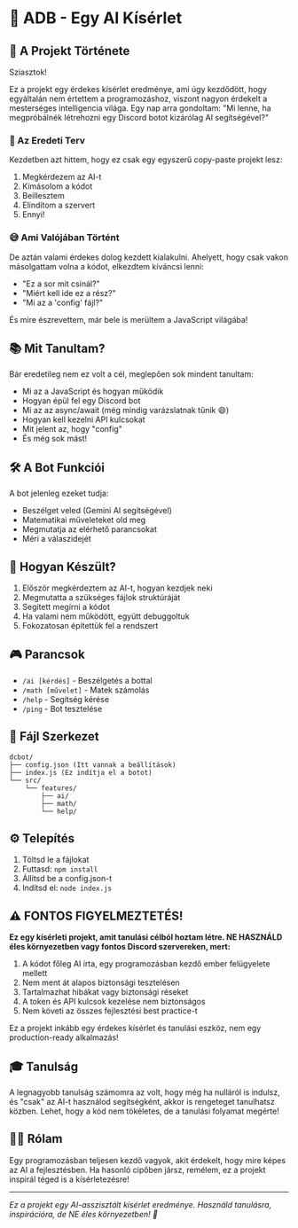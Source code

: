 # 🤖 ADB - Egy AI Kísérlet

## 🌟 A Projekt Története

Sziasztok! 

Ez a projekt egy érdekes kísérlet eredménye, ami úgy kezdődött, hogy egyáltalán nem értettem a programozáshoz, viszont nagyon érdekelt a mesterséges intelligencia világa. Egy nap arra gondoltam: "Mi lenne, ha megpróbálnék létrehozni egy Discord botot kizárólag AI segítségével?"

### 🎯 Az Eredeti Terv

Kezdetben azt hittem, hogy ez csak egy egyszerű copy-paste projekt lesz:
1. Megkérdezem az AI-t
2. Kimásolom a kódot
3. Beillesztem
4. Elindítom a szervert
5. Ennyi!

### 😅 Ami Valójában Történt

De aztán valami érdekes dolog kezdett kialakulni. Ahelyett, hogy csak vakon másolgattam volna a kódot, elkezdtem kíváncsi lenni:
- "Ez a sor mit csinál?"
- "Miért kell ide ez a rész?"
- "Mi az a 'config' fájl?"

És mire észrevettem, már bele is merültem a JavaScript világába! 

## 📚 Mit Tanultam?

Bár eredetileg nem ez volt a cél, meglepően sok mindent tanultam:
- Mi az a JavaScript és hogyan működik
- Hogyan épül fel egy Discord bot
- Mi az az async/await (még mindig varázslatnak tűnik 😄)
- Hogyan kell kezelni API kulcsokat
- Mit jelent az, hogy "config"
- És még sok mást!

## 🛠️ A Bot Funkciói

A bot jelenleg ezeket tudja:
- Beszélget veled (Gemini AI segítségével)
- Matematikai műveleteket old meg
- Megmutatja az elérhető parancsokat
- Méri a válaszidejét

## 🤖 Hogyan Készült?

1. Először megkérdeztem az AI-t, hogyan kezdjek neki
2. Megmutatta a szükséges fájlok struktúráját
3. Segített megírni a kódot
4. Ha valami nem működött, együtt debuggoltuk
5. Fokozatosan építettük fel a rendszert

## 🎮 Parancsok

- `/ai [kérdés]` - Beszélgetés a bottal
- `/math [művelet]` - Matek számolás
- `/help` - Segítség kérése
- `/ping` - Bot tesztelése

## 💾 Fájl Szerkezet

```
dcbot/
├── config.json (Itt vannak a beállítások)
├── index.js (Ez indítja el a botot)
└── src/
    └── features/
        ├── ai/
        ├── math/
        └── help/
```

## ⚙️ Telepítés

1. Töltsd le a fájlokat
2. Futtasd: `npm install`
3. Állítsd be a config.json-t
4. Indítsd el: `node index.js`

## ⚠️ FONTOS FIGYELMEZTETÉS!

**Ez egy kísérleti projekt, amit tanulási célból hoztam létre. NE HASZNÁLD éles környezetben vagy fontos Discord szervereken, mert:**

1. A kódot főleg AI írta, egy programozásban kezdő ember felügyelete mellett
2. Nem ment át alapos biztonsági tesztelésen
3. Tartalmazhat hibákat vagy biztonsági réseket
4. A token és API kulcsok kezelése nem biztonságos
5. Nem követi az összes fejlesztési best practice-t

Ez a projekt inkább egy érdekes kísérlet és tanulási eszköz, nem egy production-ready alkalmazás!

## 🎓 Tanulság

A legnagyobb tanulság számomra az volt, hogy még ha nulláról is indulsz, és "csak" az AI-t használod segítségként, akkor is rengeteget tanulhatsz közben. Lehet, hogy a kód nem tökéletes, de a tanulási folyamat megérte!

## 🙋‍♂️ Rólam

Egy programozásban teljesen kezdő vagyok, akit érdekelt, hogy mire képes az AI a fejlesztésben. Ha hasonló cipőben jársz, remélem, ez a projekt inspirál téged is a kísérletezésre!

---

*Ez a projekt egy AI-asszisztált kísérlet eredménye. Használd tanulásra, inspirációra, de NE éles környezetben! 🚧*
